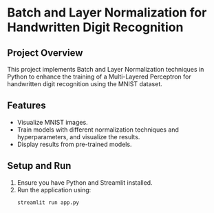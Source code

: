 # Batch and Layer Normalization for Handwritten Digit Recognition

## Project Overview

This project implements Batch and Layer Normalization techniques in Python to enhance the training of a Multi-Layered Perceptron for handwritten digit recognition using the MNIST dataset.

## Features

- Visualize MNIST images.
- Train models with different normalization techniques and hyperparameters, and visualize the results.
- Display results from pre-trained models.

## Setup and Run

1. Ensure you have Python and Streamlit installed.
2. Run the application using:
   ```bash
   streamlit run app.py
